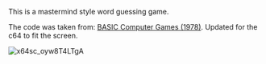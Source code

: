 This is a mastermind style word guessing game.

The code was taken from: [BASIC Computer Games (1978)](https://www.atariarchives.org/basicgames/showpage.php?page=181). Updated for the c64 to fit the screen.

![x64sc_oyw8T4LTgA](https://github.com/halogod35/c64-programs/assets/6503891/e14ff82a-e5f1-4cc5-a1e0-bc69f1cd8fa9)
